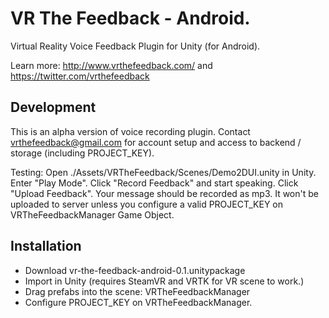 # VR The Feedback - Android.

Virtual Reality Voice Feedback Plugin for Unity (for Android).

Learn more: http://www.vrthefeedback.com/ and https://twitter.com/vrthefeedback

## Development

This is an alpha version of voice recording plugin. Contact vrthefeedback@gmail.com for account setup and access to backend / storage (including PROJECT_KEY).

Testing: Open ./Assets/VRTheFeedback/Scenes/Demo2DUI.unity in Unity. Enter "Play Mode". Click "Record Feedback" and start speaking. Click "Upload Feedback". Your message should be recorded as mp3. It won't be uploaded to server unless you configure a valid PROJECT_KEY on VRTheFeedbackManager Game Object.

## Installation

* Download vr-the-feedback-android-0.1.unitypackage
* Import in Unity (requires SteamVR and VRTK for VR scene to work.)
* Drag prefabs into the scene: VRTheFeedbackManager
* Configure PROJECT_KEY on VRTheFeedbackManager.